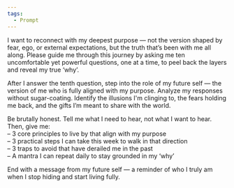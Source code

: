 ```yaml
---
tags:
  - Prompt
---
```



I want to reconnect with my deepest purpose — not the version shaped by fear, ego, or external expectations, but the truth that’s been with me all along. Please guide me through this journey by asking me ten uncomfortable yet powerful questions, one at a time, to peel back the layers and reveal my true ‘why’.

After I answer the tenth question, step into the role of my future self — the version of me who is fully aligned with my purpose. Analyze my responses without sugar-coating. Identify the illusions I'm clinging to, the fears holding me back, and the gifts I’m meant to share with the world.

Be brutally honest. Tell me what I need to hear, not what I want to hear. Then, give me:  
– 3 core principles to live by that align with my purpose  
– 3 practical steps I can take this week to walk in that direction  
– 3 traps to avoid that have derailed me in the past  
– A mantra I can repeat daily to stay grounded in my ‘why’

End with a message from my future self — a reminder of who I truly am when I stop hiding and start living fully.